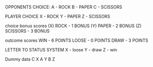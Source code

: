 OPPONENTS CHOICE:
A - ROCK
B - PAPER
C - SCISSORS

PLAYER CHOICE 
X - ROCK 
Y - PAPER
Z - SCISSORS

choice bonus scores
(X) ROCK - 1 BONUS
(Y) PAPER - 2 BONUS
(Z) SCISSORS - 3 BONUS

outcome scores
WIN - 6 POINTS
LOOSE - 0 POINTS
DRAW - 3 POINTS


LETTER TO STATUS SYSTEM
X - loose
Y - draw
Z - win

Dummy data
C X
A Y
B Z


